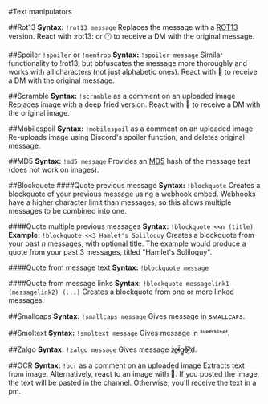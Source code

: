 #Text manipulators

##Rot13
**Syntax:** `!rot13 message`
Replaces the message with a [ROT13](https://en.wikipedia.org/wiki/ROT13) version. React with :rot13: or 🕜 to receive a DM with the original message.

##Spoiler
`!spoiler` or `!memfrob`
**Syntax:** `!spoiler message`
Similar functionality to !rot13, but obfuscates the message more thoroughly and works with all characters (not just alphabetic ones). React with 🙈 to receive a DM with the original message.

##Scramble
**Syntax:** `!scramble` as a comment on an uploaded image
Replaces image with a deep fried version. React with 🔎 to receive a DM with the original image.

##Mobilespoil
**Syntax:** `!mobilespoil` as a comment on an uploaded image
Re-uploads image using Discord's spoiler function, and deletes original message.

##MD5
**Syntax:** `!md5 message`
Provides an [MD5](https://en.wikipedia.org/wiki/MD5) hash of the message text (does not work on images).

##Blockquote 
####Quote previous message
**Syntax:** `!blockquote`
Creates a blockquote of your previous message using a webhook embed. Webhooks have a higher character limit than messages, so this allows multiple messages to be combined into one.

####Quote multiple previous messages
**Syntax:** `!blockquote <<n (title)`
**Example:** `!blockquote <<3 Hamlet's Soliloquy`
Creates a blockquote from your past *n* messages, with optional title. The example would produce a quote from your past 3 messages, titled "Hamlet's Soliloquy".

####Quote from message text
**Syntax:** `!blockquote message`

####Quote from message links
**Syntax:** `!blockquote messagelink1 (messagelink2) (...)`
Creates a blockquote from one or more linked messages.

##Smallcaps
**Syntax:** `!smallcaps message`
Gives message in sᴍᴀʟʟᴄᴀᴘs.

##Smoltext
**Syntax:** `!smoltext message`
Gives message in ˢᵘᵖᵉʳˢᶜʳᶦᵖᵗ.

##Zalgo
**Syntax:** `!zalgo message`
Gives message z̴̴ͭa̴̴̳l̴̴̑g̴̴̺o̴̴̅҉̴̴̭'d.

##OCR
**Syntax:** `!ocr` as a comment on an uploaded image
Extracts text from image. Alternatively, react to an image with 🔏. If you posted the image, the text will be pasted in the channel. Otherwise, you'll receive the text in a pm.
